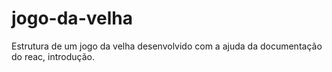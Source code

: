 # jogo-da-velha
Estrutura de um jogo da velha desenvolvido com a ajuda da documentação do reac, introdução.

